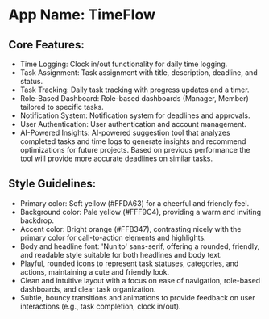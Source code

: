# **App Name**: TimeFlow

## Core Features:

- Time Logging: Clock in/out functionality for daily time logging.
- Task Assignment: Task assignment with title, description, deadline, and status.
- Task Tracking: Daily task tracking with progress updates and a timer.
- Role-Based Dashboard: Role-based dashboards (Manager, Member) tailored to specific tasks.
- Notification System: Notification system for deadlines and approvals.
- User Authentication: User authentication and account management.
- AI-Powered Insights: AI-powered suggestion tool that analyzes completed tasks and time logs to generate insights and recommend optimizations for future projects. Based on previous performance the tool will provide more accurate deadlines on similar tasks.

## Style Guidelines:

- Primary color: Soft yellow (#FFDA63) for a cheerful and friendly feel.
- Background color: Pale yellow (#FFF9C4), providing a warm and inviting backdrop.
- Accent color: Bright orange (#FFB347), contrasting nicely with the primary color for call-to-action elements and highlights.
- Body and headline font: 'Nunito' sans-serif, offering a rounded, friendly, and readable style suitable for both headlines and body text.
- Playful, rounded icons to represent task statuses, categories, and actions, maintaining a cute and friendly look.
- Clean and intuitive layout with a focus on ease of navigation, role-based dashboards, and clear task organization.
- Subtle, bouncy transitions and animations to provide feedback on user interactions (e.g., task completion, clock in/out).